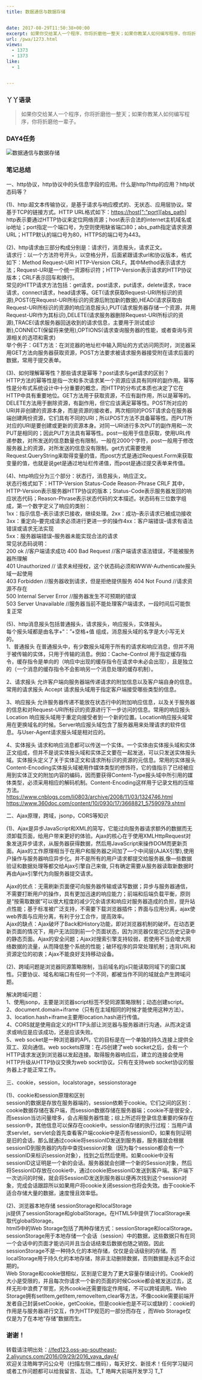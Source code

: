 ```yaml
---
title: 数据通信与数据存储


date: 2017-08-29T11:50:38+00:00
excerpt: 如果你交给某人一个程序，你将折磨他一整天；如果你教某人如何编写程序，你将折磨他一辈子。
url: /pwa/1273.html
views:
  - 1373
  - 1373
like:
  - 1


---
```

  


### [][1]丫丫语录

> 如果你交给某人一个程序，你将折磨他一整天；如果你教某人如何编写程序，你将折磨他一辈子。

### [][2]DAY4任务





<a></a> 

![数据通信与数据存储][3] 

### [][4]笔记总结

一、http协议，http协议中的头信息字段的应用。什么是http?http的应用？http状态码等？

(1)、http:超文本传输协议，是基于请求与响应模式的、无状态、应用层协议。常基于TCP的链接方式。HTTP URL格式如下：<a href="https://host[&quot;:&quot;port][abs_path" target="_blank" rel="external">https://host[":"port][abs_path</a>]  
http表示要通过HTTP协议来定位网络资源；host表示合法的internet主机域名或ip地址；port指定一个端口号，为空则使用缺省端口80；abs_path指定请求资源URL；HTTP默认的端口号为80，HTTPS的端口号为443。

(2)、http请求由三部分构成分别是：请求行，消息报头，请求正文。  
请求行：以一个方法符号开头，以空格分开，后面紧跟请求url和协议版本，格式如下：Method Request-URI HTTP-Version CRLF。其中Method表示请求方法；Request-URI是一个统一资源标识符；HTTP-Version表示请求的HTTP协议版本；CRLF表示回车和换行。  
常见的HTTP请求方法包括：get请求，post请求，put请求，delete请求，trace请求，connect请求，head请求等。GET(请求获取Request-URI所标识的资源),POST(在Request-URI所标识的资源后附加新的数据),HEAD(请求获取由Request-URI所标识的资源的响应消息报头),PUT(请求服务器存储一个资源，并用Request-URI作为其标识),DELETE(请求服务器删除Request-URI所标识的资源),TRACE(请求服务器回送收到的请求信息，主要用于测试或诊断),CONNECT(保留将来使用),OPTIONS(请求查询服务器的性能，或者查询与资源相关的选项和需求)  
举个例子：GET方法：在浏览器的地址栏中输入网址的方式访问网页时，浏览器采用GET方法向服务器获取资源，POST方法要求被请求服务器接受附在请求后面的数据，常用于提交表单。

(3)、如何理解幂等性？那些请求是幂等？post请求与get请求的区别？  
HTTP方法的幂等性是指一次和多次请求某一个资源应该具有同样的副作用。幂等性是分布式系统设计中十分重要的概念，而HTTP的分布式本质也决定了它在HTTP中具有重要地位。GET方法用于获取资源，不应有副作用，所以是幂等的。DELETE方法用于删除资源，有副作用，但它应该满足幂等性。POST所对应的URI并非创建的资源本身，而是资源的接收者。两次相同的POST请求会在服务器端创建两份资源，它们具有不同的URI；所以POST方法不具备幂等性。而PUT所对应的URI是要创建或更新的资源本身。对同一URI进行多次PUT的副作用和一次PUT是相同的；因此PUT方法具有幂等性。post一般用于信息获取，使用URL传递参数，对所发送的信息数量也有限制，一般在2000个字符，post一般用于修改服务器上的资源，对所发送的信息没有限制。get方式需要使用Request.QueryString来取得变量的值，而post方式是通过Request.Form来获取变量的值，也就是说get是通过地址栏传递值，而post是通过提交表单来传值。

(4)、http响应分为三个部分：状态行，消息报头，响应正文。  
状态行格式如下：HTTP-Version Status-Code Reason-Phrase CRLF 其中，HTTP-Version表示服务器HTTP协议的版本；Status-Code表示服务器发回的响应状态代码；Reason-Phrase表示状态代码的文本描述。状态码有三位数字组成，第一个数字定义了响应的类别：  
1xx：指示信息–表示请求已接收，继续处理。2xx：成功–表示请求已被成功接收  
3xx：重定向–要完成请求必须进行更进一步的操作4xx：客户端错误–请求有语法错误或请求无法实现  
5xx：服务器端错误–服务器未能实现合法的请求  
常见状态码说明：  
200 ok //客户端请求成功 400 Bad Request //客户端请求语法错误，不能被服务器所理解  
401 Unauthorized // 请求未经授权，这个状态码必须和WWW-Authenticate报头域一起使用  
403 Forbidden //服务器收到请求，但是拒绝提供服务 404 Not Found //请求资源不存在  
500 Internal Server Error //服务器发生不可预期的错误  
503 Server Unavailable //服务器当前不能处理客户端请求，一段时间后可能恢复正常

(5)、http消息报头包括普通报头，请求报头，响应报头，实体报头。  
每个报头域都是由名字+“：”+空格+值 组成，消息报头域的名字是大小写无关的。  
1、普通报头 在普通报头中，有少数报头域用于所有的请求和响应消息，但并不用于被传输的实体，只用于传输的消息。例如：Cache-Control 用于指定缓存指令，缓存指令是单向的（响应中出现的缓存指令在请求中未必会出现），且是独立的（一个消息的缓存指令不会影响另一个消息处理的缓存机制）。

2、请求报头 允许客户端向服务器端传递请求的附加信息以及客户端自身的信息。常用的请求报头 Accept 请求报头域用于指定客户端接受哪些类型的信息。

3、响应报头 允许服务器传递不能放在状态行中的附加响应信息，以及关于服务器的信息和对Request-URI所标识的资源进行下一步访问的信息。常用的响应报头 Location 响应报头域用于重定向接受者到一个新的位置。Location响应报头域常用在更换域名的时候。Server响应报头域包含了服务器用来处理请求的软件信息。与User-Agent请求报头域是相对应的。

4、实体报头 请求和响应消息都可以传送一个实体。一个实体由实体报头域和实体正文组成，但并不是说实体报头域和实体正文要在一起发送，可以只发送实体报头域。实体报头定义了关于实体正文和请求所标识的资源的元信息。常用的实体报头Content-Encoding实体报头域被用作媒体类型的修饰符，它的值指示了已经被应用到实体正文的附加内容的编码，因而要获得Content-Type报头域中所引用的媒体类型，必须采用相应的解码机制。Content-Encoding这样用于记录文档的压缩方法。  
<a href="https://www.cnblogs.com/li0803/archive/2008/11/03/1324746.html" target="_blank" rel="external">https://www.cnblogs.com/li0803/archive/2008/11/03/1324746.html</a>  
<a href="https://www.360doc.com/content/10/0930/17/3668821_57590979.shtml" target="_blank" rel="external">https://www.360doc.com/content/10/0930/17/3668821_57590979.shtml</a>

二、Ajax原理，跨域，jsonp，CORS等知识

(1)、Ajax是异步JavaScript和XML的简写，它能过向服务器请求额外的数据而无须卸载页面，给用户带来更好的体验。Ajax的核心在于使用XMLHttpRequest对象发送异步请求，从服务器获得数据，然后用JavaScript来操作DOM而更新页面。Ajax的工作原理相当于在用户和服务器之间加了—个中间层(AJAX引擎),使用户操作与服务器响应异步化。并不是所有的用户请求都提交给服务器,像—些数据验证和数据处理等都交给Ajax引擎自己来做, 只有确定需要从服务器读取新数据时再由Ajax引擎代为向服务器提交请求。

Ajax的优点：无需刷新页面便可向服务器传输或读写数据；异步与服务器通信，不需要打断用户的操作，具有更加迅速的响应能力；前端和后端负载平衡，原则是“按需取数据”可以很大程度的减少冗余请求和响应对服务器造成的负担，提升站点性能；基于标准被广泛支持，不需要下载浏览器插件；界面与应用分离，ajax使web界面与应用分离，有利于分工合作，提高效率。  
Ajax的缺点：Ajax破坏了Back和History功能，即对浏览器机制的破坏。在动态更新页面的情况下，用户无法回到前一个页面状态，因为浏览器仅能记忆历史记录中的静态页面。Ajax的安全问题；Ajax对搜索引擎支持较弱，若使用不当会增大网络数据的流量，从而降低整个系统的性能；破环程序的异常处理机制；违背URL和资源定位的初衷；Ajax不能良好支持移动设备。

(2)、跨域问题是浏览器同源策略限制，当前域名的js只能读取同域下的窗口属性。只要协议、域名和端口有任何一个不同，都被当作不同的域就会产生跨域问题。

解决跨域问题：  
1、使用jsonp，主要是浏览器script标签不受同源策略限制；动态创建script。  
2、document.domain+iframe（只有在主域相同的时候才能使用这种方法）。  
3、location.hash+iframe主要用location.hash进行传值。  
4、CORS就是使用自定义的HTTP头部让浏览器与服务器进行沟通，从而决定请求或响应是应该成功，还是应该失败。  
5、web socket是一种浏览器的API，它的目标是在一个单独的持久连接上提供全双工、双向通信。web sockets原理：在JS创建了web socket之后，会有一个HTTP请求发送到浏览器以发起连接。取得服务器响应后，建立的连接会使用HTTP升级从HTTP协议交换为web sockt协议。只有在支持web socket协议的服务器上才能正常工作。

三、cookie，session，localstorage，sessionstorage

(1)、cookie和session原理和区别  
session的数据是存放在服务器端的，session依赖于cookie。它们之间的区别：cookie数据存储在客户端，而session数据存储在服务器端；cookie不是很安全，而session当访问量增多，会占用服务器性能；综上所述将登录信息重要的保存在session中，其他信息可以保存在cookie中。session存储的执行过程：当用户请求servlet，servlet会首先查看客户端cookie中是否有sessionID，如果有则证明是旧的会话，那么就通过cookie将sessionID发送到服务器，服务器就会根据sessionID到服务器的内存中查找session对象（因为每个session都会有一个sessionID来标识session对象），找到之后然后使用。如果cookie中没有sessionID这证明是一个新的会话。服务器就会创建一个新的Session对象，然后将SessionID存放在cookie中，通过cookie把sessionID发送到客户端。客户端下一次访问的时候，就会将SessionID发送到服务器以便再次找到这个session对象，完成会话跟踪所以如果用户将cookie关闭session也将会失效。由于cookie不适合存储大量的数据，速度慢且效率低。 

(2)、浏览器本地存储 sessionStorage和localStorage  
js提供了sessionStorage和globalStorage。在HTML5中提供了localStorage来取代globalStorage。  
html5中的Web Storage包括了两种存储方式：sessionStorage和localStorage。  
sessionStorage用于本地存储一个会话（session）中的数据，这些数据只有在同一个会话中的页面才能访问并且当会话结束后数据也随之销毁。因此sessionStorage不是一种持久化的本地存储，仅仅是会话级别的存储。而localStorage用于持久化的本地存储，除非主动删除数据，否则数据是永远不会过期的。  
Web Storage和cookie很相似，区别是它是为了更大容量存储设计的。Cookie的大小是受限的，并且每次你请求一个新的页面的时候Cookie都会被发送过去，这样无形中浪费了带宽，另外cookie还需要指定作用域，不可以跨域调用。Web Storage拥有setItem,getItem,removeItem,clear等方法，不像cookie需要前端开发者自己封装setCookie，getCookie。但是cookie也是不可以或缺的：cookie的作用是与服务器进行交互，作为HTTP规范的一部分而存在 ，而Web Storage仅仅是为了在本地“存储”数据而生。

### [][5]谢谢！

转载请注明出处：<a href="//fed123.oss-ap-southeast-2.aliyuncs.com/2016/09/29/2016_yaya_day4/" target="_blank" rel="external">//fed123.oss-ap-southeast-2.aliyuncs.com/2016/09/29/2016_yaya_day4/</a>  
欢迎关注皓眸学问公众号（扫描左侧二维码），每天好文、新技术！任何学习疑问或者工作问题都可以给我留言、互动。T\_T 皓眸大前端开发学习 T\_T

 [1]: //fed123.oss-ap-southeast-2.aliyuncs.com/2016/09/29/2016_yaya_day4/#丫丫语录 "丫丫语录"
 [2]: //fed123.oss-ap-southeast-2.aliyuncs.com/2016/09/29/2016_yaya_day4/#DAY4任务 "DAY4任务"
 [3]: //fed123.oss-ap-southeast-2.aliyuncs.com/wp-content/uploads/2017/08/read-20.png
 [4]: //fed123.oss-ap-southeast-2.aliyuncs.com/2016/09/29/2016_yaya_day4/#笔记总结 "笔记总结"
 [5]: //fed123.oss-ap-southeast-2.aliyuncs.com/2016/09/29/2016_yaya_day4/#谢谢！ "谢谢！"